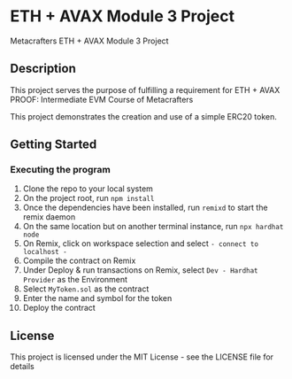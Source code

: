 # ETH + AVAX Module 3 Project

Metacrafters ETH + AVAX Module 3 Project

## Description

This project serves the purpose of fulfilling a requirement for ETH + AVAX PROOF: Intermediate EVM Course of Metacrafters

This project demonstrates the creation and use of a simple ERC20 token.

## Getting Started

### Executing the program

1. Clone the repo to your local system
2. On the project root, run `npm install`
3. Once the dependencies have been installed, run `remixd` to start the remix daemon
4. On the same location but on another terminal instance, run `npx hardhat node`
5. On Remix, click on workspace selection and select `- connect to localhost -`
6. Compile the contract on Remix
7. Under Deploy & run transactions on Remix, select `Dev - Hardhat Provider` as the Environment
8. Select `MyToken.sol` as the contract
9. Enter the name and symbol for the token
10. Deploy the contract

## License

This project is licensed under the MIT License - see the LICENSE file for details
